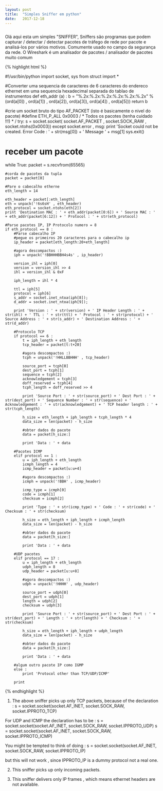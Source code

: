 ```yaml
---
layout: post
title:  "Simples Sniffer em python"
date:   2017-12-18
---
```

<figure>
	<img src="{{ '/assets/img/6785.jpg' | prepend: site.baseurl }}" alt=""> 
	
</figure>


<p class="intro"><span class="dropcap"> O</span>lá aqui esta um simples "SNIFFER", Sniffers são programas que podem capturar / detectar / detectar pacotes de tráfego de rede por pacote e analisá-los por vários motivos. Comumente usado no campo da segurança da rede. O Wireshark é um analisador de pacotes / analisador de pacotes muito comum



{% highlight html %}

#!/usr/bin/python 
import socket, sys
from struct import *
 
#Converter uma sequencia de caracteres de 6 caracteres do endereco ethernet em uma sequencia hexadecimal separada do tablao de instrumentos
def eth_addr (a) :
  b = "%.2x:%.2x:%.2x:%.2x:%.2x:%.2x" % (ord(a[0]) , ord(a[1]) , ord(a[2]), ord(a[3]), ord(a[4]) , ord(a[5]))
  return b
 
#crie um socket bruto do tipo AF_PACKET (isto é basicamente o nivel do pacote)
#define ETH_P_ALL 0x0003 / * Todos os pacotes (tenha cuidado !!!) * /
try:
    s = socket.socket( socket.AF_PACKET , socket.SOCK_RAW , socket.ntohs(0x0003))
except socket.error , msg:
    print 'Socket could not be created. Error Code : ' + str(msg[0]) + ' Message ' + msg[1]
    sys.exit()
 
# receber um pacote
while True:
    packet = s.recvfrom(65565)
     
    #corda de pacotes da tupla
    packet = packet[0]
     
    #Pare o cabecalho etherne
    eth_length = 14
     
    eth_header = packet[:eth_length]
    eth = unpack('!6s6sH' , eth_header)
    eth_protocol = socket.ntohs(eth[2])
    print 'Destination MAC : ' + eth_addr(packet[0:6]) + ' Source MAC : ' + eth_addr(packet[6:12]) + ' Protocol : ' + str(eth_protocol)
 
    #Parse pacotes IP, IP Protocolo numero = 8
    if eth_protocol == 8 :
        #Parse cabecalho IP
        #pegue os primeiros 20 caracteres para o cabecalho ip
        ip_header = packet[eth_length:20+eth_length]
         
        #agora descompactos :)
        iph = unpack('!BBHHHBBH4s4s' , ip_header)
 
        version_ihl = iph[0]
        version = version_ihl >> 4
        ihl = version_ihl & 0xF
 
        iph_length = ihl * 4
 
        ttl = iph[5]
        protocol = iph[6]
        s_addr = socket.inet_ntoa(iph[8]);
        d_addr = socket.inet_ntoa(iph[9]);
 
        print 'Version : ' + str(version) + ' IP Header Length : ' + str(ihl) + ' TTL : ' + str(ttl) + ' Protocol : ' + str(protocol) + ' Source Address : ' + str(s_addr) + ' Destination Address : ' + str(d_addr)
 
        #Protocolo TCP
        if protocol == 6 :
            t = iph_length + eth_length
            tcp_header = packet[t:t+20]
 
            #agora descompactos :)
            tcph = unpack('!HHLLBBHHH' , tcp_header)
             
            source_port = tcph[0]
            dest_port = tcph[1]
            sequence = tcph[2]
            acknowledgement = tcph[3]
            doff_reserved = tcph[4]
            tcph_length = doff_reserved >> 4
             
            print 'Source Port : ' + str(source_port) + ' Dest Port : ' + str(dest_port) + ' Sequence Number : ' + str(sequence) + ' Acknowledgement : ' + str(acknowledgement) + ' TCP header length : ' + str(tcph_length)
             
            h_size = eth_length + iph_length + tcph_length * 4
            data_size = len(packet) - h_size
             
            #obter dados do pacote
            data = packet[h_size:]
             
            print 'Data : ' + data
 
        #Pacotes ICMP
        elif protocol == 1 :
            u = iph_length + eth_length
            icmph_length = 4
            icmp_header = packet[u:u+4]
 
            #agora descompactos :)
            icmph = unpack('!BBH' , icmp_header)
             
            icmp_type = icmph[0]
            code = icmph[1]
            checksum = icmph[2]
             
            print 'Type : ' + str(icmp_type) + ' Code : ' + str(code) + ' Checksum : ' + str(checksum)
             
            h_size = eth_length + iph_length + icmph_length
            data_size = len(packet) - h_size
             
            #obter dados do pacote
            data = packet[h_size:]
             
            print 'Data : ' + data
 
        #UDP pacotes
        elif protocol == 17 :
            u = iph_length + eth_length
            udph_length = 8
            udp_header = packet[u:u+8]
 
            #agora descompactos :)
            udph = unpack('!HHHH' , udp_header)
             
            source_port = udph[0]
            dest_port = udph[1]
            length = udph[2]
            checksum = udph[3]
             
            print 'Source Port : ' + str(source_port) + ' Dest Port : ' + str(dest_port) + ' Length : ' + str(length) + ' Checksum : ' + str(checksum)
             
            h_size = eth_length + iph_length + udph_length
            data_size = len(packet) - h_size
             
            #obter dados do pacote
            data = packet[h_size:]
             
            print 'Data : ' + data
 
        #algum outro pacote IP como IGMP
        else :
            print 'Protocol other than TCP/UDP/ICMP'
             
        print
{% endhighlight %}

1. The above sniffer picks up only TCP packets, because of the declaration :
s = socket.socket(socket.AF_INET, socket.SOCK_RAW, socket.IPPROTO_TCP)

For UDP and ICMP the declaration has to be :
s = socket.socket(socket.AF_INET, socket.SOCK_RAW, socket.IPPROTO_UDP)
s = socket.socket(socket.AF_INET, socket.SOCK_RAW, socket.IPPROTO_ICMP)

You might be tempted to think of doing :
s = socket.socket(socket.AF_INET, socket.SOCK_RAW, socket.IPPROTO_IP)

but this will not work , since IPPROTO_IP is a dummy protocol not a real one.

2. This sniffer picks up only incoming packets.

3. This sniffer delivers only IP frames , which means ethernet headers are not available.
